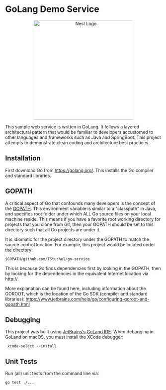 # GoLang Demo Service
<p align="center">
  <a href="https://golang.org/" target="blank"><img src="https://golang.org/lib/godoc/images/go-logo-blue.svg" width="320" alt="Nest Logo" /></a>
</p>

This sample web service is written in GoLang. It follows a layered architectural pattern that would be familiar to developers accustomed to other languages and frameworks such as Java and SpringBoot. This project attempts to demonstrate clean coding and architecture best practices.

## Installation
First download Go from https://golang.org/. This installs the Go compiler and standard libraries.  

## GOPATH
A critical aspect of Go that confounds many developers is the concept of the [GOPATH](https://github.com/golang/go/wiki/GOPATH). This environment variable is similar to a "classpath" in Java, and specifies root folder under which ALL Go source files on your local machine reside. This means if you have a favorite root working directory for projects that you clone from Git, then your GOPATH should be set to this directory such that all Go projects are under it.

It is idiomatic for the project directory under the GOPATH to match the source control location. For example, this project would be located under the directory:
```shell script
$GOPATH/github.com/TStuchel/go-service
```
This is because Go finds dependencies first by looking in the GOPATH, then by looking for the dependencies in the equivalent Internet location via http://.

More explanation can be found here, including information about the GOROOT, which is the location of the Go SDK (compiler and standard libraries):  https://www.jetbrains.com/help/go/configuring-goroot-and-gopath.html

## Debugging
This project was built using [JetBrains's GoLand IDE](https://www.jetbrains.com/go/). When debugging in GoLand on macOS, you must install the XCode debugger:
```shell script
 xcode-select --install
```
## Unit Tests
Run (all) unit tests from the command line via:
```shell script
go test ./...
```
